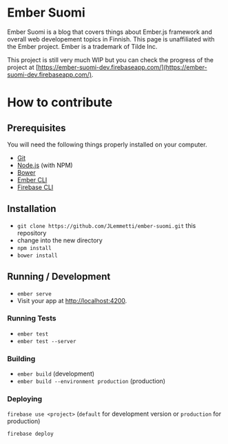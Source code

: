 # Ember Suomi

Ember Suomi is a blog that covers things about Ember.js framework and overall web developement topics in Finnish. This page is unaffiliated with the Ember project. Ember is a trademark of Tilde Inc.

This project is still very much WIP but you can check the progress of the project at [https://ember-suomi-dev.firebaseapp.com/](https://ember-suomi-dev.firebaseapp.com/).

# How to contribute

## Prerequisites

You will need the following things properly installed on your computer.

* [Git](http://git-scm.com/)
* [Node.js](http://nodejs.org/) (with NPM)
* [Bower](http://bower.io/)
* [Ember CLI](http://www.ember-cli.com/)
* [Firebase CLI](https://github.com/firebase/firebase-tools)

## Installation

* `git clone https://github.com/JLemmetti/ember-suomi.git` this repository
* change into the new directory
* `npm install`
* `bower install`

## Running / Development

* `ember serve`
* Visit your app at [http://localhost:4200](http://localhost:4200).

### Running Tests

* `ember test`
* `ember test --server`

### Building

* `ember build` (development)
* `ember build --environment production` (production)

### Deploying

`firebase use <project>` (`default` for development version or `production` for production)

`firebase deploy`
